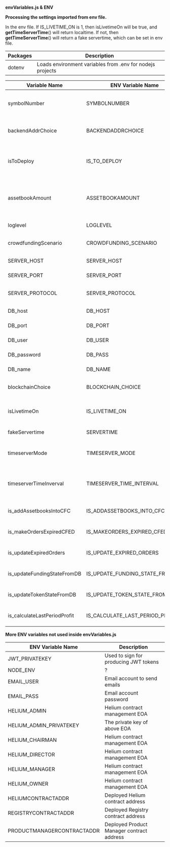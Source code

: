 **envVariables.js & ENV**

**Processing the settings imported from env file.**

In the env file. If IS_LIVETIME_ON is 1, then isLivetimeOn will be true, and
**getTimeServerTime**() will return localtime. If not, then
**getTimeServerTime**() will return a fake servertime, which can be set in env
file.

| Packages| Description |
|-----|-------------------|
| dotenv  | Loads environment variables from .env for nodejs projects | 


| Variable Name | ENV Variable Name | Description|
|---------------|-------------------|------------------------|
| symbolNumber   | SYMBOLNUMBER| Testing only. Select symbol to work with   |
| backendAddrChoice | BACKENDADDRCHOICE  | Select the EOA for backend server to use   |
| isToDeploy | IS_TO_DEPLOY| Testing only. Select to deploy or to check smart contracts  |
| assetbookAmount| ASSETBOOKAMOUNT| Testing only. Select amount of assetbook addresses to work with |
| loglevel| LOGLEVEL| Select the log level to show|
| crowdfundingScenario  | CROWDFUNDING_SCENARIO | Select the crowdfunding scenario|
| SERVER_HOST| SERVER_HOST | Backend server host IP   |
| SERVER_PORT| SERVER_PORT | Backend server port  |
| SERVER_PROTOCOL| SERVER_PROTOCOL| Backend server URL protocol |
| DB_host | DB_HOST | Database host IP  |
| DB_port | DB_PORT | Database port |
| DB_user | DB_USER | Database user |
| DB_password| DB_PASS | Database password |
| DB_name | DB_NAME | Database name |
| blockchainChoice  | BLOCKCHAIN_CHOICE  | Select the blockchain to work with |
| isLivetimeOn   | IS_LIVETIME_ON | Select to use local machine time or a fake server time   |
| fakeServertime | SERVERTIME  | See isLivetimeOn  |
| timeserverMode | TIMESERVER_MODE| Time server mode for triggering frequency  |
| timeserverTimeInverval| TIMESERVER_TIME_INTERVAL  | The time interval between time server triggering  |
| is_addAssetbooksIntoCFC  | IS_ADDASSETBOOKS_INTO_CFC | Decide if to run this function  |
| is_makeOrdersExpiredCFED | IS_MAKEORDERS_EXPIRED_CFED| Decide if to run this function  |
| is_updateExpiredOrders| IS_UPDATE_EXPIRED_ORDERS  | Decide if to run this function  |
| is_updateFundingStateFromDB  | IS_UPDATE_FUNDING_STATE_FROM_DB  | Decide if to run this function  |
| is_updateTokenStateFromDB| IS_UPDATE_TOKEN_STATE_FROM_DB| Decide if to run this function  |
| is_calculateLastPeriodProfit | IS_CALCULATE_LAST_PERIOD_PROFIT  | Decide if to run this function  |

**More ENV variables not used inside envVariables.js**

| ENV Variable Name   | Description   |
|---|---|
| JWT_PRIVATEKEY  | Used to sign for producing JWT tokens |
| NODE_ENV | ?  |
| EMAIL_USER   | Email account to send emails|
| EMAIL_PASS   | Email account password  |
| HELIUM_ADMIN | Helium contract management EOA |
| HELIUM_ADMIN_PRIVATEKEY| The private key of above EOA|
| HELIUM_CHAIRMAN | Helium contract management EOA |
| HELIUM_DIRECTOR | Helium contract management EOA |
| HELIUM_MANAGER  | Helium contract management EOA |
| HELIUM_OWNER | Helium contract management EOA |
| HELIUMCONTRACTADDR  | Deployed Helium contract address   |
| REGISTRYCONTRACTADDR| Deployed Registry contract address |
| PRODUCTMANAGERCONTRACTADDR | Deployed Product Manager contract address |
